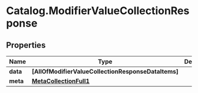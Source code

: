 # Catalog.ModifierValueCollectionResponse

## Properties
Name | Type | Description | Notes
------------ | ------------- | ------------- | -------------
**data** | **[AllOfModifierValueCollectionResponseDataItems]** |  | [optional] 
**meta** | [**MetaCollectionFull1**](MetaCollectionFull1.md) |  | [optional] 

